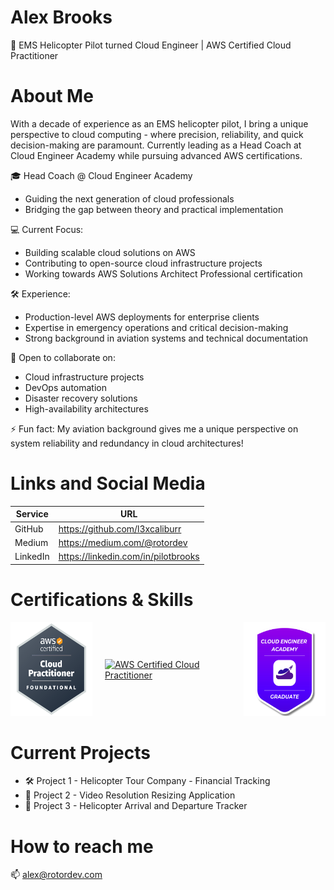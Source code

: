 # Alex Brooks
🚁 EMS Helicopter Pilot turned Cloud Engineer | AWS Certified Cloud Practitioner

# About Me
With a decade of experience as an EMS helicopter pilot, I bring a unique perspective to cloud computing - where precision, reliability, and quick decision-making are paramount. Currently leading as a Head Coach at Cloud Engineer Academy while pursuing advanced AWS certifications.

🎓 Head Coach @ Cloud Engineer Academy
- Guiding the next generation of cloud professionals
- Bridging the gap between theory and practical implementation

💻 Current Focus:
- Building scalable cloud solutions on AWS
- Contributing to open-source cloud infrastructure projects
- Working towards AWS Solutions Architect Professional certification

🛠️ Experience:
- Production-level AWS deployments for enterprise clients
- Expertise in emergency operations and critical decision-making
- Strong background in aviation systems and technical documentation

🤝 Open to collaborate on:
- Cloud infrastructure projects
- DevOps automation
- Disaster recovery solutions
- High-availability architectures

⚡ Fun fact: My aviation background gives me a unique perspective on system reliability and redundancy in cloud architectures!

# Links and Social Media
| Service | URL |
|---------|-----|
| GitHub | https://github.com/l3xcaliburr |
| Medium | https://medium.com/@rotordev |
| LinkedIn | https://linkedin.com/in/pilotbrooks |

# Certifications & Skills
<div style="display: flex; align-items: center; gap: 20px;">
  <a href="https://www.credly.com/badges/92911053-8410-404e-ab8c-3a533077684f/public_url">
    <img src="https://github.com/l3xcaliburr/l3xcaliburr/raw/main/aws-certified-cloud-practitioner.png" width="150" height="150" alt="AWS Certified Cloud Practitioner">
  </a>
  <a href="https://www.credly.com/badges/f009c9b8-26c7-4bb9-8980-0630385d0588/public_url">
    <img src="https://github.com/l3xcaliburr/l3xcaliburr/raw/main/aws-certified-ai-practitioner.png" width="150" height="150" alt="AWS Certified Cloud Practitioner">
  </a>
  <a href="https://www.cloudengineeracademy.io/">
    <img src="https://github.com/l3xcaliburr/l3xcaliburr/raw/main/academybadge.png" width="150" height="150" alt="Cloud Engineer Academy Graduate">
  </a>
</div>



# Current Projects
- 🛠️ Project 1 - Helicopter Tour Company - Financial Tracking
- 🚀 Project 2 - Video Resolution Resizing Application
- 🚁 Project 3 - Helicopter Arrival and Departure Tracker

# How to reach me
📫 alex@rotordev.com
